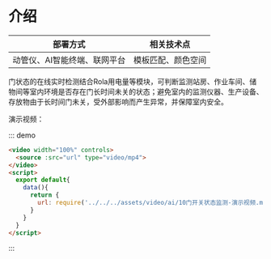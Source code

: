 # 介绍

| 部署方式 | 相关技术点 |
| ---- | ---- |
| 动管仪、AI智能终端、联网平台 | 模板匹配、颜色空间 |

门状态的在线实时检测结合Rola用电量等模块，可判断监测站房、作业车间、储物间等室内环境是否存在门长时间未关的状态；避免室内的监测仪器、生产设备、存放物由于长时间门未关，受外部影响而产生异常，并保障室内安全。

演示视频：

::: demo

```html
<video width="100%" controls>
  <source :src="url" type="video/mp4">
</video>
<script>
  export default{
    data(){
      return {
        url: require('../../../assets/video/ai/10门开关状态监测-演示视频.mp4')
      }
    }
  }
</script>
```

:::
